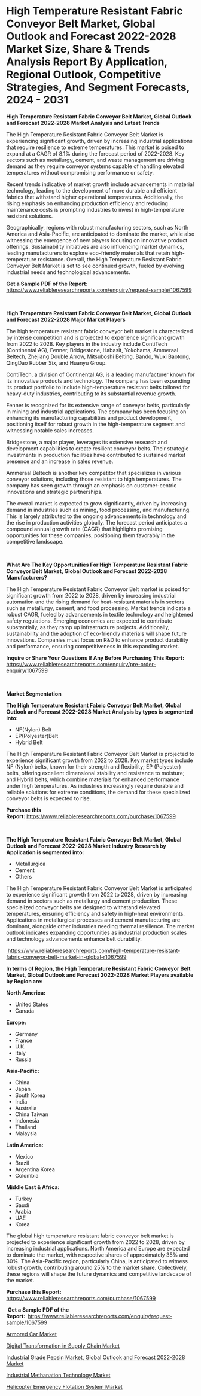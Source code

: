 <p><h1>High Temperature Resistant Fabric Conveyor Belt Market, Global Outlook and Forecast 2022-2028 Market Size, Share & Trends Analysis Report By Application, Regional Outlook, Competitive Strategies, And Segment Forecasts, 2024 - 2031</h1></p><p><strong>High Temperature Resistant Fabric Conveyor Belt Market, Global Outlook and Forecast 2022-2028 Market Analysis and Latest Trends</strong></p>
<p><p>The High Temperature Resistant Fabric Conveyor Belt Market is experiencing significant growth, driven by increasing industrial applications that require resilience to extreme temperatures. This market is poised to expand at a CAGR of 8.1% during the forecast period of 2022-2028. Key sectors such as metallurgy, cement, and waste management are driving demand as they require conveyor systems capable of handling elevated temperatures without compromising performance or safety.</p><p>Recent trends indicative of market growth include advancements in material technology, leading to the development of more durable and efficient fabrics that withstand higher operational temperatures. Additionally, the rising emphasis on enhancing production efficiency and reducing maintenance costs is prompting industries to invest in high-temperature resistant solutions.</p><p>Geographically, regions with robust manufacturing sectors, such as North America and Asia-Pacific, are anticipated to dominate the market, while also witnessing the emergence of new players focusing on innovative product offerings. Sustainability initiatives are also influencing market dynamics, leading manufacturers to explore eco-friendly materials that retain high-temperature resistance. Overall, the High Temperature Resistant Fabric Conveyor Belt Market is set to see continued growth, fueled by evolving industrial needs and technological advancements.</p></p>
<p><strong>Get a Sample PDF of the Report:&nbsp;</strong> <a href="https://www.reliableresearchreports.com/enquiry/request-sample/1067599?utm_campaign=112&utm_medium=2&utm_source=Github&utm_content=ia&utm_term=04122024&utm_id=high-temperature-resistant-fabric-conveyor-belt-market-global-outlook-and-forecast-2022-2028">https://www.reliableresearchreports.com/enquiry/request-sample/1067599</a></p>
<p>&nbsp;</p>
<p><strong>High Temperature Resistant Fabric Conveyor Belt Market, Global Outlook and Forecast 2022-2028 Major Market Players</strong></p>
<p><p>The high temperature resistant fabric conveyor belt market is characterized by intense competition and is projected to experience significant growth from 2022 to 2028. Key players in the industry include ContiTech (Continental AG), Fenner, Bridgestone, Habasit, Yokohama, Ammeraal Beltech, Zhejiang Double Arrow, Mitsuboshi Belting, Bando, Wuxi Baotong, QingDao Rubber Six, and Huanyu Group.</p><p>ContiTech, a division of Continental AG, is a leading manufacturer known for its innovative products and technology. The company has been expanding its product portfolio to include high-temperature resistant belts tailored for heavy-duty industries, contributing to its substantial revenue growth.</p><p>Fenner is recognized for its extensive range of conveyor belts, particularly in mining and industrial applications. The company has been focusing on enhancing its manufacturing capabilities and product development, positioning itself for robust growth in the high-temperature segment and witnessing notable sales increases.</p><p>Bridgestone, a major player, leverages its extensive research and development capabilities to create resilient conveyor belts. Their strategic investments in production facilities have contributed to sustained market presence and an increase in sales revenue.</p><p>Ammeraal Beltech is another key competitor that specializes in various conveyor solutions, including those resistant to high temperatures. The company has seen growth through an emphasis on customer-centric innovations and strategic partnerships.</p><p>The overall market is expected to grow significantly, driven by increasing demand in industries such as mining, food processing, and manufacturing. This is largely attributed to the ongoing advancements in technology and the rise in production activities globally. The forecast period anticipates a compound annual growth rate (CAGR) that highlights promising opportunities for these companies, positioning them favorably in the competitive landscape.</p></p>
<p>&nbsp;</p>
<p><strong>What Are The Key Opportunities For High Temperature Resistant Fabric Conveyor Belt Market, Global Outlook and Forecast 2022-2028 Manufacturers?</strong></p>
<p><p>The High Temperature Resistant Fabric Conveyor Belt market is poised for significant growth from 2022 to 2028, driven by increasing industrial automation and the rising demand for heat-resistant materials in sectors such as metallurgy, cement, and food processing. Market trends indicate a robust CAGR, fueled by advancements in textile technology and heightened safety regulations. Emerging economies are expected to contribute substantially, as they ramp up infrastructure projects. Additionally, sustainability and the adoption of eco-friendly materials will shape future innovations. Companies must focus on R&D to enhance product durability and performance, ensuring competitiveness in this expanding market.</p></p>
<p><strong>Inquire or Share Your Questions If Any Before Purchasing This Report:</strong> <a href="https://www.reliableresearchreports.com/enquiry/pre-order-enquiry/1067599?utm_campaign=112&utm_medium=2&utm_source=Github&utm_content=ia&utm_term=04122024&utm_id=high-temperature-resistant-fabric-conveyor-belt-market-global-outlook-and-forecast-2022-2028">https://www.reliableresearchreports.com/enquiry/pre-order-enquiry/1067599</a></p>
<p>&nbsp;</p>
<p><strong>Market Segmentation</strong></p>
<p><strong>The High Temperature Resistant Fabric Conveyor Belt Market, Global Outlook and Forecast 2022-2028 Market Analysis by types is segmented into:</strong></p>
<p><ul><li>NF(Nylon) Belt</li><li>EP(Polyester)Belt</li><li>Hybrid Belt</li></ul></p>
<p><p>The High Temperature Resistant Fabric Conveyor Belt Market is projected to experience significant growth from 2022 to 2028. Key market types include NF (Nylon) belts, known for their strength and flexibility; EP (Polyester) belts, offering excellent dimensional stability and resistance to moisture; and Hybrid belts, which combine materials for enhanced performance under high temperatures. As industries increasingly require durable and reliable solutions for extreme conditions, the demand for these specialized conveyor belts is expected to rise.</p></p>
<p><strong>Purchase this Report:&nbsp;</strong><a href="https://www.reliableresearchreports.com/purchase/1067599?utm_campaign=112&utm_medium=2&utm_source=Github&utm_content=ia&utm_term=04122024&utm_id=high-temperature-resistant-fabric-conveyor-belt-market-global-outlook-and-forecast-2022-2028">https://www.reliableresearchreports.com/purchase/1067599</a></p>
<p>&nbsp;</p>
<p><strong>The High Temperature Resistant Fabric Conveyor Belt Market, Global Outlook and Forecast 2022-2028 Market Industry Research by Application is segmented into:</strong></p>
<p><ul><li>Metallurgica</li><li>Cement</li><li>Others</li></ul></p>
<p><p>The High Temperature Resistant Fabric Conveyor Belt Market is anticipated to experience significant growth from 2022 to 2028, driven by increasing demand in sectors such as metallurgy and cement production. These specialized conveyor belts are designed to withstand elevated temperatures, ensuring efficiency and safety in high-heat environments. Applications in metallurgical processes and cement manufacturing are dominant, alongside other industries needing thermal resilience. The market outlook indicates expanding opportunities as industrial production scales and technology advancements enhance belt durability.</p></p>
<p><a href="https://www.reliableresearchreports.com/high-temperature-resistant-fabric-conveyor-belt-market-in-global-r1067599?utm_campaign=112&utm_medium=2&utm_source=Github&utm_content=ia&utm_term=04122024&utm_id=high-temperature-resistant-fabric-conveyor-belt-market-global-outlook-and-forecast-2022-2028">&nbsp;https://www.reliableresearchreports.com/high-temperature-resistant-fabric-conveyor-belt-market-in-global-r1067599</a></p>
<p><strong>In terms of Region, the High Temperature Resistant Fabric Conveyor Belt Market, Global Outlook and Forecast 2022-2028 Market Players available by Region are:</strong></p>
<p>
    <p> <strong> North America: </strong>
        <ul>
            <li>United States</li>
            <li>Canada</li>
        </ul>
        </p> 
    <p> <strong> Europe: </strong>
        <ul>
            <li>Germany</li>
            <li>France</li>
            <li>U.K.</li>
            <li>Italy</li>
            <li>Russia</li>
        </ul>
        </p> 
    <p> <strong> Asia-Pacific: </strong>
        <ul>
            <li>China</li>
            <li>Japan</li>
            <li>South Korea</li>
            <li>India</li>
            <li>Australia</li>
            <li>China Taiwan</li>
            <li>Indonesia</li>
            <li>Thailand</li>
            <li>Malaysia</li>
        </ul>
        </p> 
    <p> <strong> Latin America: </strong>
        <ul>
            <li>Mexico</li>
            <li>Brazil</li>
            <li>Argentina Korea</li>
            <li>Colombia</li>
        </ul>
        </p> 
    <p> <strong> Middle East & Africa: </strong>
        <ul>
            <li>Turkey</li>
            <li>Saudi</li>
            <li>Arabia</li>
            <li>UAE</li>
            <li>Korea</li>
        </ul>
    </p>
    </p>
<p><p>The global high temperature resistant fabric conveyor belt market is projected to experience significant growth from 2022 to 2028, driven by increasing industrial applications. North America and Europe are expected to dominate the market, with respective shares of approximately 35% and 30%. The Asia-Pacific region, particularly China, is anticipated to witness robust growth, contributing around 25% to the market share. Collectively, these regions will shape the future dynamics and competitive landscape of the market.</p></p>
<p><strong>Purchase this Report: </strong><a href="https://www.reliableresearchreports.com/purchase/1067599?utm_campaign=112&utm_medium=2&utm_source=Github&utm_content=ia&utm_term=04122024&utm_id=high-temperature-resistant-fabric-conveyor-belt-market-global-outlook-and-forecast-2022-2028">https://www.reliableresearchreports.com/purchase/1067599</a></p>
<p>&nbsp;<strong>Get a Sample PDF of the Report:&nbsp;&nbsp;</strong><a href="https://www.reliableresearchreports.com/enquiry/request-sample/1067599?utm_campaign=112&utm_medium=2&utm_source=Github&utm_content=ia&utm_term=04122024&utm_id=high-temperature-resistant-fabric-conveyor-belt-market-global-outlook-and-forecast-2022-2028">https://www.reliableresearchreports.com/enquiry/request-sample/1067599</a></p>
<p><strong></strong></p>
<p><p><a href="https://issuu.com/reportprime-2/docs/armored-car-market-size-2030.pptx?utm_campaign=112&utm_medium=2&utm_source=Github&utm_content=ia&utm_term=04122024&utm_id=high-temperature-resistant-fabric-conveyor-belt-market-global-outlook-and-forecast-2022-2028">Armored Car Market</a></p><p><a href="https://www.linkedin.com/pulse/latest-trends-applications-growth-forecast-global-digital-transformation-djtpf?utm_campaign=112&utm_medium=2&utm_source=Github&utm_content=ia&utm_term=04122024&utm_id=high-temperature-resistant-fabric-conveyor-belt-market-global-outlook-and-forecast-2022-2028">Digital Transformation in Supply Chain Market</a></p><p><a href="https://github.com/santosh758595/Market-Research-Report-List-6/blob/main/industrial-grade-pepsin-market-global-outlook-and-forecast-2022-2028-market.md?utm_campaign=112&utm_medium=2&utm_source=Github&utm_content=ia&utm_term=04122024&utm_id=high-temperature-resistant-fabric-conveyor-belt-market-global-outlook-and-forecast-2022-2028">Industrial Grade Pepsin Market, Global Outlook and Forecast 2022-2028 Market</a></p><p><a href="https://issuu.com/reportprime-2/docs/industrial-methanation-technology-market-size-2030?utm_campaign=112&utm_medium=2&utm_source=Github&utm_content=ia&utm_term=04122024&utm_id=high-temperature-resistant-fabric-conveyor-belt-market-global-outlook-and-forecast-2022-2028">Industrial Methanation Technology Market</a></p><p><a href="https://www.linkedin.com/pulse/broad-overview-helicopter-emergency-flotation-system-market-size-jansf?utm_campaign=112&utm_medium=2&utm_source=Github&utm_content=ia&utm_term=04122024&utm_id=high-temperature-resistant-fabric-conveyor-belt-market-global-outlook-and-forecast-2022-2028">Helicopter Emergency Flotation System Market</a></p></p>